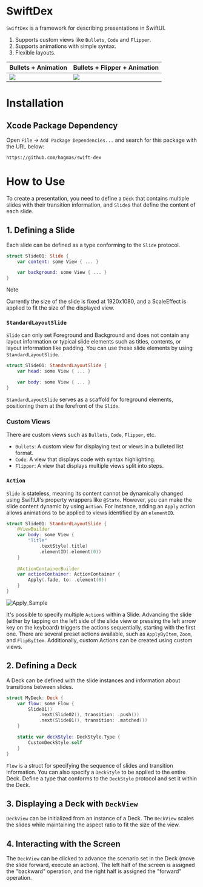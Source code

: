 # SwiftDex
`SwiftDex` is a framework for describing presentations in SwiftUI.
1. Supports custom views like `Bullets`, `Code` and `Flipper`.
2. Supports animations with simple syntax.
3. Flexible layouts.

| Bullets + Animation | Bullets + Flipper + Animation |
| --- | --- |
| <img src="https://github.com/hagmas/swift-dex/assets/7201608/9a9ec959-10ef-4385-8783-ec0911b899cb"> | <img src="https://github.com/hagmas/swift-dex/assets/7201608/c9ecbf05-d4cf-4ebb-b229-e6ce2ea4ace6"> |

# Installation
## Xcode Package Dependency
Open `File` -> `Add Package Dependencies...` and search for this package with the URL below:
```
https://github.com/hagmas/swift-dex
```

# How to Use
To create a presentation, you need to define a `Deck` that contains multiple slides with their transition information, and `Slide`s that define the content of each slide.

## 1. Defining a Slide
Each slide can be defined as a type conforming to the `Slide` protocol.
```swift
struct Slide01: Slide {
    var content: some View { ... }

    var background: some View { ... }
}
```
> [!NOTE]
> Currently the size of the slide is fixed at 1920x1080, and a ScaleEffect is applied to fit the size of the displayed view.

### `StandardLayoutSlide`
`Slide` can only set Foreground and Background and does not contain any layout information or typical slide elements such as titles, contents, or layout information like padding. You can use these slide elements by using `StandardLayoutSlide`.
```swift
struct Slide01: StandardLayoutSlide {
    var head: some View { ... }

    var body: some View { ... }
}
```
`StandardLayoutSlide` serves as a scaffold for foreground elements, positioning them at the forefront of the `Slide`.

### Custom Views
There are custom views such as `Bullets`, `Code`, `Flipper`, etc.
- `Bullets`: A custom view for displaying text or views in a bulleted list format.
- `Code`: A view that displays code with syntax highlighting.
- `Flipper`: A view that displays multiple views split into steps.

### `Action`
`Slide` is stateless, meaning its content cannot be dynamically changed using SwiftUI's property wrappers like `@State`. However, you can make the slide content dynamic by using `Action`. For instance, adding an `Apply` action allows animations to be applied to views identified by an `elementID`.
```swift
struct Slide01: StandardLayoutSlide {
    @ViewBuilder
    var body: some View {
        "Title"
            .textStyle(.title)
            .elementID(.element(0))
    }
    
    @ActionContainerBuilder
    var actionContainer: ActionContainer {
        Apply(.fade, to: .element(0))
    }
}
```
![Apply_Sample](https://github.com/hagmas/swift-dex/assets/7201608/ec94ab50-433a-4af1-9ec8-db31fea2d39b)

It's possible to specify multiple `Action`s within a Slide. Advancing the slide (either by tapping on the left side of the slide view or pressing the left arrow key on the keyboard) triggers the actions sequentially, starting with the first one. There are several preset actions available, such as `ApplyByItem`, `Zoom`, and `FlipByItem`. Additionally, custom Actions can be created using custom views.

## 2. Defining a Deck
A Deck can be defined with the slide instances and information about transitions between slides.
```swift
struct MyDeck: Deck {
    var flow: some Flow {
        Slide01()
            .next(Slide02(), transition: .push())
            .next(Slide01(), transition: .matched())
    }

    static var deckStyle: DeckStyle.Type {
        CustomDeckStyle.self
    }
}
```
`Flow` is a struct for specifying the sequence of slides and transition information. You can also specify a `DeckStyle` to be applied to the entire Deck. Define a type that conforms to the `DeckStyle` protocol and set it within the Deck.

## 3. Displaying a Deck with `DeckView`
`DeckView` can be initialized from an instance of a Deck. The `DeckView` scales the slides while maintaining the aspect ratio to fit the size of the view.

## 4. Interacting with the Screen
The `DeckView` can be clicked to advance the scenario set in the Deck (move the slide forward, execute an action). The left half of the screen is assigned the "backward" operation, and the right half is assigned the "forward" operation.

